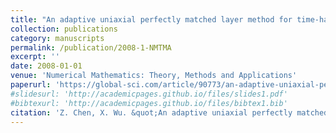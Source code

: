 ```yaml
---
title: "An adaptive uniaxial perfectly matched layer method for time-harmonic scattering problems"
collection: publications
category: manuscripts
permalink: /publication/2008-1-NMTMA
excerpt: ''
date: 2008-01-01
venue: 'Numerical Mathematics: Theory, Methods and Applications'
paperurl: 'https://global-sci.com/article/90773/an-adaptive-uniaxial-perfectly-matched-layer-method-for-time-harmonic-scattering-problems'
#slidesurl: 'http://academicpages.github.io/files/slides1.pdf'
#bibtexurl: 'http://academicpages.github.io/files/bibtex1.bib'
citation: 'Z. Chen, X. Wu. &quot;An adaptive uniaxial perfectly matched layer method for time-harmonic scattering problems.&quot; <i>Numerical Mathematics: Theory, Methods and Applications</i>. 1(2), 113-137, 2008.'
---
```

